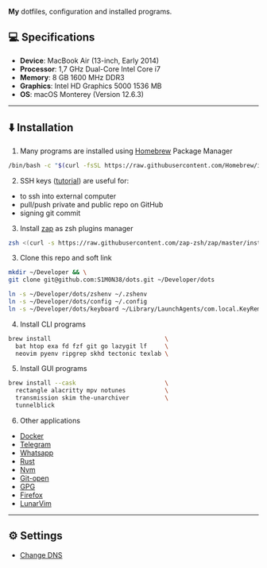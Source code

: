 **My** dotfiles, configuration and installed programs.

## :computer: Specifications

- **Device**: MacBook Air (13-inch, Early 2014)
- **Processor**: 1,7 GHz Dual-Core Intel Core i7
- **Memory**: 8 GB 1600 MHz DDR3
- **Graphics**: Intel HD Graphics 5000 1536 MB
- **OS**: macOS Monterey (Version 12.6.3)

---

## :arrow_down: Installation

1. Many programs are installed using [Homebrew](https://brew.sh/) Package Manager
```bash
/bin/bash -c "$(curl -fsSL https://raw.githubusercontent.com/Homebrew/install/HEAD/install.sh)"
```

2. SSH keys ([tutorial](https://docs.github.com/en/authentication/connecting-to-github-with-ssh)) are useful for:
  - to ssh into external computer 
  - pull/push private and public repo on GitHub
  - signing git commit

3. Install [zap](https://github.com/zap-zsh/zap) as zsh plugins manager
```bash
zsh <(curl -s https://raw.githubusercontent.com/zap-zsh/zap/master/install.zsh)
```

3. Clone this repo and soft link
```bash
mkdir ~/Developer && \
git clone git@github.com:S1M0N38/dots.git ~/Developer/dots
```
```bash
ln -s ~/Developer/dots/zshenv ~/.zshenv
ln -s ~/Developer/dots/config ~/.config
ln -s ~/Developer/dots/keyboard ~/Library/LaunchAgents/com.local.KeyRemapping.plist
```

4. Install CLI programs
```bash
brew install                                \
  bat htop exa fd fzf git go lazygit lf     \
  neovim pyenv ripgrep skhd tectonic texlab \
```

5. Install GUI programs
```bash
brew install --cask                         \
  rectangle alacritty mpv notunes           \
  transmission skim the-unarchiver          \
  tunnelblick
```

6. Other applications
- [Docker](https://docs.docker.com/desktop/install/mac-install/) 
- [Telegram](https://macos.telegram.org/)
- [Whatsapp](https://www.whatsapp.com/download)
- [Rust](https://www.rust-lang.org/tools/install)
- [Nvm](https://github.com/nvm-sh/nvm)
- [Git-open](https://github.com/paulirish/git-open)
- [GPG](https://gist.github.com/S1M0N38/165024e05d29159441af9972da3847eb)
- [Firefox](https://www.mozilla.org/en-US/firefox/new/)
- [LunarVim](https://www.lunarvim.org/)

---

## :gear: Settings

- [Change DNS](https://support.apple.com/en-in/guide/mac-help/mh14127/11.0/mac/11.0)
